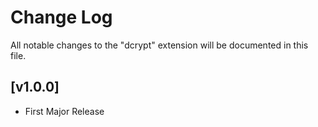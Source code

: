 # Change Log

All notable changes to the "dcrypt" extension will be documented in this file.

## [v1.0.0]

- First Major Release
